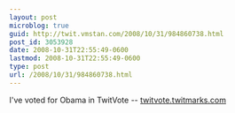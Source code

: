 ```yaml
---
layout: post
microblog: true
guid: http://twit.vmstan.com/2008/10/31/984860738.html
post_id: 3053928
date: 2008-10-31T22:55:49-0600
lastmod: 2008-10-31T22:55:49-0600
type: post
url: /2008/10/31/984860738.html
---
```

I've voted for Obama in TwitVote -- [twitvote.twitmarks.com](http://twitvote.twitmarks.com/)
